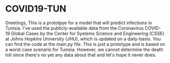 # COVID19-TUN
Greetings, 
This is a prototpye for a model that will predict infections in Tunisia.
I've used the publicly-available data from the Coronavirus COVID-19 Global Cases by the Center for Systems Science and Engineering (CSSE) at Johns Hopkins University (JHU), which is updated on a daily-basis.
You can find the code at the main.py file. This is just a prototype and is based on a worst case scenario for Tunisia.
However, we cannot determine the death toll since there's no yet any data about that and let's hope it never does.
